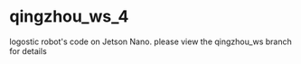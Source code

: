 # qingzhou_ws_4
logostic robot's code on Jetson Nano. 
please view the qingzhou_ws branch for details

